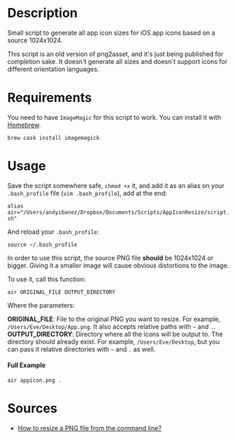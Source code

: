 # Description

Small script to generate all app icon sizes for iOS app icons based on a source 1024x1024.

This script is an old version of png2asset, and it's just being published for completion sake. It doesn't generate all sizes and doesn't support icons for different orientation languages.

# Requirements

You need to have `ImageMagic` for this script to work. You can install it with [Homebrew](https://brew.sh).

```
brew cask install imagemagick
```

# Usage

Save the script somewhere safe, `chmod +x` it, and add it as an alias on your `.bash_profile` file (`vim .bash_profile`), add at the end:

`alias air="/Users/andyibanez/Dropbox/Documents/Scripts/AppIconResize/script.sh"`

And reload your `.bash_profile`:

`source ~/.bash_profile`

In order to use this script, the source PNG file **should** be 1024x1024 or bigger. Giving it a smaller image will cause obvious distortions to the image.

To use it, call this function:

`air ORIGINAL_FILE OUTPUT_DIRECTORY`

Where the parameters:

**ORIGINAL_FILE**: File to the original PNG you want to resize. For example, `/Users/Eve/Desktop/App.png`. It also accepts relative paths with `~` and `.`.
**OUTPUT_DIRECTORY**: Directory where all the icons will be output to. The directory should already exist. For example, `/Users/Eve/Desktop`, but you can pass it relative directories with `~` and `.` as well.

#### Full Example

`air appicon.png .`

# Sources
* [How to resize a PNG file from the command line?](https://unix.stackexchange.com/questions/139335/how-to-resize-a-png-file-from-the-command-line)
